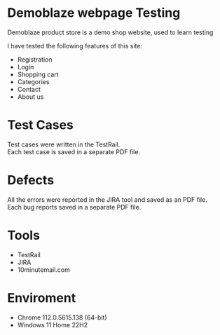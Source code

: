 # Demoblaze webpage Testing
Demoblaze product store is a demo shop website, used to learn testing

I have tested the following features of this site:
- Registration
- Login
- Shopping cart
- Categories
- Contact
- About us

# Test Cases
Test cases were written in the TestRail.    
Each test case is saved in a separate PDF file. 
# Defects
All the errors were reported in the JIRA tool and saved as an PDF file.     
Each bug reports saved in a separate PDF file.
# Tools 
- TestRail
- JIRA
- 10minutemail.com
# Enviroment
- Chrome 112.0.5615.138 (64-bit)
- Windows 11 Home 22H2
